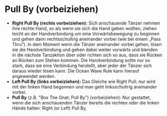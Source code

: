 
# Pull By  (vorbeiziehen)

- **Right Pull By (rechts vorbeiziehen):** Sich anschauende Tänzer nehmen ihre rechte Hand, so als wenn sie
sich die Hand geben wollten, ziehen leicht an der Handverbindung um eine Vorwärtsbewegung zu
beginnen und gehen dann rechtsschultrig aneinander vorbei (wie bei einem „Pass Thru“). In dem Moment
wenn die Tänzer aneinander vorbei gehen, lösen sie die Handverbindung und gehen dabei weiter vorwärts
und blenden in die nächste Tanzaktion über oder richten sich so aus, dass sie Rücken an Rücken zum
Stehen kommen. Die Handverbindung sollte nur so stark, dass sie eine Verbindung herstellt, aber jeder
der Tänzer sich daraus wieder lösen kann. Die Ocean Wave Rule kann hierauf angewendet werden.
- **Left Pull By (links vorbeiziehen):** Das Gleiche wie Right Pull; nur wird mit der linken Hand begonnen und man geht linksschultrig aneinander vorbei.
- **Pull By** (z.B. "Box The Gnat; Pull By") (vorbeiziehen): Nur gestattet, wenn die sich anschauenden Tänzer bereits die rechten oder die linken Hände halten: Right (or Left) Pull By.


